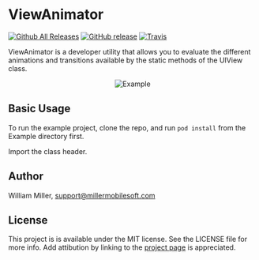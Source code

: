 # ViewAnimator

[![Github All Releases](https://img.shields.io/github/downloads/miller-ms/ViewAnimator/total.svg)](https://github.com/miller-ms/ViewAnimator)
[![GitHub release](https://img.shields.io/github/release/miller-ms/viewanimator.svg)](https://github.com/miller-ms/ViewAnimator)
[![Travis](https://img.shields.io/travis/miller-ms/ViewAnimator.svg)](https://travis-ci.org/miller-ms/ViewAnimator)

ViewAnimator is a developer utility that allows you to evaluate the different animations and transitions available by the static methods of the UIView class.  
<p align="center">
<img src="screenshot.gif" alt="Example">
</p>

## Basic Usage

To run the example project, clone the repo, and run `pod install` from the Example directory first.

Import the class header.

## Author

William Miller, support@millermobilesoft.com

## License

This project is is available under the MIT license. See the LICENSE file for more info. Add attibution by linking to the [project page](https://github.com/miller-ms/MMSProfileImagePicker) is appreciated.
